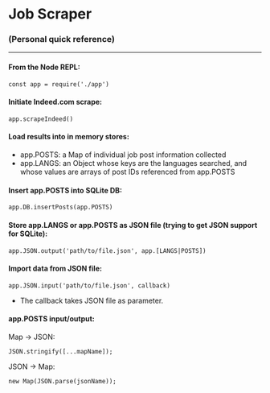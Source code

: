 # Job Scraper
### (Personal quick reference)

---

#### From the Node REPL:

    const app = require('./app')
    
#### Initiate Indeed.com scrape:

    app.scrapeIndeed()

#### Load results into in memory stores:
- app.POSTS: a Map of individual job post information collected
 - app.LANGS: an Object whose keys are the languages searched, and whose values are arrays of post IDs referenced from app.POSTS
    
#### Insert app.POSTS into SQLite DB:

    app.DB.insertPosts(app.POSTS)
    
#### Store app.LANGS or app.POSTS as JSON file (trying to get JSON support for SQLite):

    app.JSON.output('path/to/file.json', app.[LANGS|POSTS])

#### Import data from JSON file:

    app.JSON.input('path/to/file.json', callback)

 - The callback takes JSON file as parameter.
 
#### app.POSTS input/output:
Map -> JSON:
     
    JSON.stringify([...mapName]);
        
JSON -> Map:
     
    new Map(JSON.parse(jsonName));

